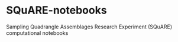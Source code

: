# SQuARE-notebooks
Sampling Quadrangle Assemblages Research Experiment (SQuARE) computational notebooks
